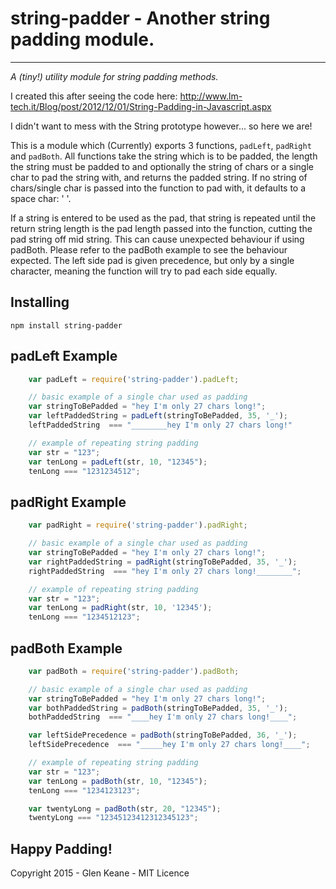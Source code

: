 # string-padder - Another string padding module.
---------------

*A (tiny!) utility module for string padding methods.*

I created this after seeing the code here: http://www.lm-tech.it/Blog/post/2012/12/01/String-Padding-in-Javascript.aspx

I didn't want to mess with the String prototype however... so here we are!

This is a module which (Currently) exports 3 functions, `padLeft`, `padRight` and `padBoth`. All functions take the string which is to be padded, the length the string must be padded to and optionally the string of chars or a single char to pad the string with, and returns the padded string. If no string of chars/single char is passed into the function to pad with, it defaults to a space char: ' '.

If a string is entered to be used as the pad, that string is repeated until the return string length is the pad length passed into the function, cutting the pad string off mid string. This can cause unexpected behaviour if using padBoth. Please refer to the padBoth example to see the behaviour expected. The left side pad is given precedence, but only by a single character, meaning the function will try to pad each side equally.

## Installing

```npm install string-padder```


## padLeft Example
```javascript
	var padLeft = require('string-padder').padLeft;

	// basic example of a single char used as padding
	var stringToBePadded = "hey I'm only 27 chars long!";
	var leftPaddedString = padLeft(stringToBePadded, 35, '_');
	leftPaddedString  === "________hey I'm only 27 chars long!"

	// example of repeating string padding
	var str = "123";
	var tenLong = padLeft(str, 10, "12345");
	tenLong === "1231234512";
```

## padRight Example
```javascript
	var padRight = require('string-padder').padRight;

	// basic example of a single char used as padding
	var stringToBePadded = "hey I'm only 27 chars long!";
	var rightPaddedString = padRight(stringToBePadded, 35, '_');
	rightPaddedString  === "hey I'm only 27 chars long!________";

	// example of repeating string padding
	var str = "123";
	var tenLong = padRight(str, 10, '12345');
	tenLong === "1234512123";
```

## padBoth Example
```javascript
	var padBoth = require('string-padder').padBoth;

	// basic example of a single char used as padding
	var stringToBePadded = "hey I'm only 27 chars long!";
	var bothPaddedString = padBoth(stringToBePadded, 35, '_');
	bothPaddedString  === "____hey I'm only 27 chars long!____";

	var leftSidePrecedence = padBoth(stringToBePadded, 36, '_');
	leftSidePrecedence  === "_____hey I'm only 27 chars long!____";

	// example of repeating string padding
	var str = "123";
	var tenLong = padBoth(str, 10, "12345");
	tenLong === "1234123123";

	var twentyLong = padBoth(str, 20, "12345");
	twentyLong === "12345123412312345123";
```

## Happy Padding!

Copyright 2015 - Glen Keane - MIT Licence